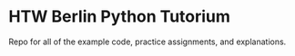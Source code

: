 # HTW Berlin Python Tutorium

Repo for all of the example code, practice assignments, and explanations.
